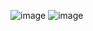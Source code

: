 ![image](https://github.com/masrodrigues/LANDING-PAGE/assets/84645887/7bd32592-d43a-405f-86b4-340e8d201c33)
![image](https://github.com/masrodrigues/LANDING-PAGE/assets/84645887/e62dbd93-22a4-4407-8ff0-729755d7e155)
